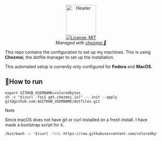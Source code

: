 <p align="center">
  <img src=".resources/images/dotfiles.png" alt="Header" width="100" height="100"><br>
  <a href="LICENSE">
    <img src="https://img.shields.io/badge/License-MIT-gren.svg" alt="License: MIT"></a><br> 
    <i> Managed with <a href="https://chezmoi.io">chezmoi 🤖 </a></i>
 
</p>


This repo contains the configuration to set up my machines. This is using **Chezmoi**, the dotfile manager to set up the installation.

This automated setup is currently only configured for **Fedora** and **MacOS**.

## 🏃How to run

```shell
export GITHUB_USERNAME=coloredbytes
sh -c "$(curl -fsLS get.chezmoi.io)" -- init --apply git@github.com:$GITHUB_USERNAME/dotfiles.git
```

> [!NOTE]
> Since macOS does not have git or curl installed on a fresh install. I have made a bootstrap script for it.
> ```zsh
> /bin/bash -c "$(curl -fsSL https://raw.githubusercontent.com/coloredbytes/dotfiles/main/dot_bootstrap/mac_bootstrap.sh)"
> ```



